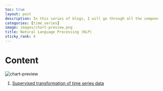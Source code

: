```yaml
---
toc: true
layout: post
description: In this series of blogs, I will go through all the components of doing time series analysis.
categories: [time_series]
image: images/chart-preview.png
title: Natural Language Processing (NLP)
sticky_rank: 4
---
```

# Content
![chart-preview]({{site.baseurl}}/images/chart-preview.png " ")

1. [Supervised transformation of time series data](https://alokrajg.github.io/ARG/2021/04/21/time-series-supervised-transformation.html)

